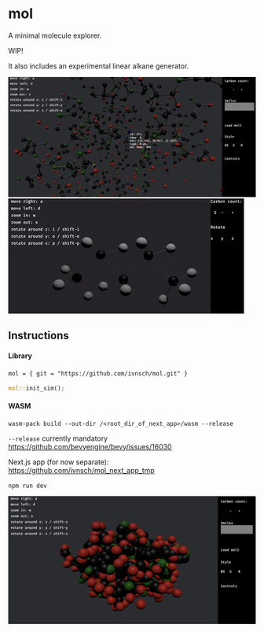 # mol

A minimal molecule explorer.

WIP!

It also includes an experimental linear alkane generator.

![demo](./img/render_bs.png)
![demo](./img/demo.gif)

## Instructions

#### Library

```
mol = { git = "https://github.com/ivnsch/mol.git" }

```

```rust
mol::init_sim();
```

#### WASM

```
wasm-pack build --out-dir /<root_dir_of_next_app>/wasm --release
```

`--release` currently mandatory
https://github.com/bevyengine/bevy/issues/16030

Next.js app (for now separate):
https://github.com/ivnsch/mol_next_app_tmp

```
npm run dev
```

![demo](./img/render_b.png)
